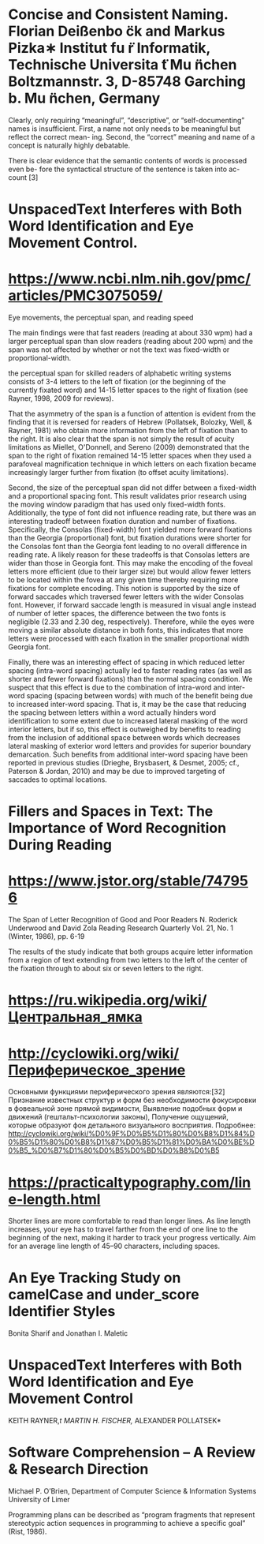 # Concise and Consistent Naming. Florian Deißenbo ̈ck and Markus Pizka∗ Institut fu ̈r Informatik, Technische Universita ̈t Mu ̈nchen Boltzmannstr. 3, D-85748 Garching b. Mu ̈nchen, Germany

Clearly, only requiring “meaningful”, “descriptive”, or “self-documenting” names is insufficient. First, a name not only needs to be meaningful but reflect the correct mean- ing. Second, the “correct” meaning and name of a concept is naturally highly debatable.

There is clear evidence that the semantic contents of words is processed even be- fore the syntactical structure of the sentence is taken into ac- count [3]

# UnspacedText Interferes with Both Word Identification and Eye Movement Control. 

# https://www.ncbi.nlm.nih.gov/pmc/articles/PMC3075059/
Eye movements, the perceptual span, and reading speed

The main findings were that fast readers (reading at about 330 wpm) had a larger perceptual span than slow readers (reading about 200 wpm) and the span was not affected by whether or not the text was fixed-width or proportional-width. 

the perceptual span for skilled readers of alphabetic writing systems consists of 3-4 letters to the left of fixation (or the beginning of the currently fixated word) and 14-15 letter spaces to the right of fixation (see Rayner, 1998, 2009 for reviews).

That the asymmetry of the span is a function of attention is evident from the finding that it is reversed for readers of Hebrew (Pollatsek, Bolozky, Well, & Rayner, 1981) who obtain more information from the left of fixation than to the right. It is also clear that the span is not simply the result of acuity limitations as Miellet, O'Donnell, and Sereno (2009) demonstrated that the span to the right of fixation remained 14-15 letter spaces when they used a parafoveal magnification technique in which letters on each fixation became increasingly larger further from fixation (to offset acuity limitations).

Second, the size of the perceptual span did not differ between a fixed-width and a proportional spacing font. This result validates prior research using the moving window paradigm that has used only fixed-width fonts. Additionally, the type of font did not influence reading rate, but there was an interesting tradeoff between fixation duration and number of fixations. Specifically, the Consolas (fixed-width) font yielded more forward fixations than the Georgia (proportional) font, but fixation durations were shorter for the Consolas font than the Georgia font leading to no overall difference in reading rate. A likely reason for these tradeoffs is that Consolas letters are wider than those in Georgia font. This may make the encoding of the foveal letters more efficient (due to their larger size) but would allow fewer letters to be located within the fovea at any given time thereby requiring more fixations for complete encoding. This notion is supported by the size of forward saccades which traversed fewer letters with the wider Consolas font. However, if forward saccade length is measured in visual angle instead of number of letter spaces, the difference between the two fonts is negligible (2.33 and 2.30 deg, respectively). Therefore, while the eyes were moving a similar absolute distance in both fonts, this indicates that more letters were processed with each fixation in the smaller proportional width Georgia font.

Finally, there was an interesting effect of spacing in which reduced letter spacing (intra-word spacing) actually led to faster reading rates (as well as shorter and fewer forward fixations) than the normal spacing condition. We suspect that this effect is due to the combination of intra-word and inter-word spacing (spacing between words) with much of the benefit being due to increased inter-word spacing. That is, it may be the case that reducing the spacing between letters within a word actually hinders word identification to some extent due to increased lateral masking of the word interior letters, but if so, this effect is outweighed by benefits to reading from the inclusion of additional space between words which decreases lateral masking of exterior word letters and provides for superior boundary demarcation. Such benefits from additional inter-word spacing have been reported in previous studies (Drieghe, Brysbasert, & Desmet, 2005; cf., Paterson & Jordan, 2010) and may be due to improved targeting of saccades to optimal locations.

# Fillers and Spaces in Text: The Importance of Word Recognition During Reading

# https://www.jstor.org/stable/747956
The Span of Letter Recognition of Good and Poor Readers
N. Roderick Underwood and David Zola
Reading Research Quarterly
Vol. 21, No. 1 (Winter, 1986), pp. 6-19

 The results of the study indicate that both groups acquire letter information from a region of text extending from two letters to the left of the center of the fixation through to about six or seven letters to the right. 

# https://ru.wikipedia.org/wiki/Центральная_ямка
# http://cyclowiki.org/wiki/Периферическое_зрение
Основными функциями периферического зрения являются:[32]
Признание известных структур и форм без необходимости фокусировки в фовеальной зоне прямой видимости,
Выявление подобных форм и движений (гештальт-психологии законы),
Получение ощущений, которые образуют фон детального визуального восприятия.
Подробнее: http://cyclowiki.org/wiki/%D0%9F%D0%B5%D1%80%D0%B8%D1%84%D0%B5%D1%80%D0%B8%D1%87%D0%B5%D1%81%D0%BA%D0%BE%D0%B5_%D0%B7%D1%80%D0%B5%D0%BD%D0%B8%D0%B5

# https://practicaltypography.com/line-length.html
Shorter lines are more comfortable to read than longer lines. As line length increases, your eye has to travel farther from the end of one line to the beginning of the next, making it harder to track your progress vertically. Aim for an average line length of 45–90 characters, including spaces.

# An Eye Tracking Study on camelCase and under_score Identifier Styles
Bonita Sharif and Jonathan I. Maletic

# UnspacedText Interferes with Both Word Identification and Eye Movement Control
KEITH RAYNER,*t MARTIN H. FISCHER,* ALEXANDER POLLATSEK*


# Software Comprehension – A Review & Research Direction
Michael P. O’Brien, Department of Computer Science & Information Systems University of Limer

Programming plans can be described as “program fragments that represent stereotypic action sequences in programming to achieve a specific goal” (Rist, 1986).